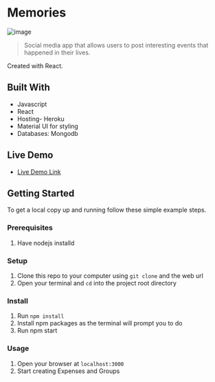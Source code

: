 # Memories

![image](https://user-images.githubusercontent.com/54092402/183420639-7099d630-1596-4505-9db9-9a5fde2a8df5.png)


> Social media app that allows users to post interesting events that happened in their lives.

Created with React.

## Built With

- Javascript
- React
- Hosting- Heroku
- Material UI for styling
- Databases: Mongodb

## Live Demo

- [Live Demo Link](https://memories-hs.herokuapp.com/)

## Getting Started

To get a local copy up and running follow these simple example steps.

### Prerequisites

1. Have nodejs installd

### Setup

1. Clone this repo to your computer using <code>git clone</code> and the web url
2. Open your terminal and <code>cd</code> into the project root directory

### Install

1. Run <code>npm install</code>
2. Install npm packages as the terminal will prompt you to do
3. Run npm start

### Usage

1. Open your browser at <code>localhost:3000</code>
2. Start creating Expenses and Groups
